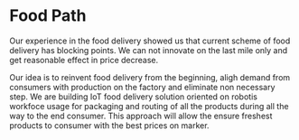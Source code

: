 # Food Path

Our experience in the food delivery showed us that current scheme of food delivery has blocking points. We can not innovate on the last mile only and get reasonable effect in price decrease.

Our idea is to reinvent food delivery from the beginning, aligh demand from consumers with production on the factory and eliminate non necessary step. We are building IoT food delivery solution oriented on robotis workfoce usage for packaging and routing of all the products during all the way to the end consumer. This approach will allow the ensure freshest products to consumer with the best prices on marker.
